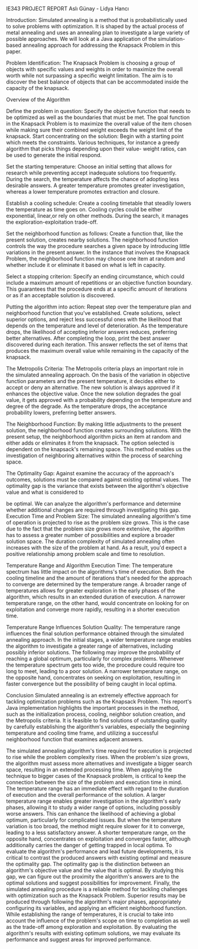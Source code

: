 IE343 PROJECT REPORT
Aslı Günay - Lidya Hancı

Introduction:
Simulated annealing is a method that is probabilistically used to solve
problems with optimization. It is shaped by the actual process of metal
annealing and uses an annealing plan to investigate a large variety of possible
approaches. We will look at a Java application of the simulation-based
annealing approach for addressing the Knapsack Problem in this paper.

Problem Identification:
The Knapsack Problem is choosing a group of objects with specific values and
weights in order to maximize the overall worth while not surpassing a specific
weight limitation. The aim is to discover the best balance of objects that can
be accommodated inside the capacity of the knapsack.

Overview of the Algorithm

Define the problem in question:
Specify the objective function that needs to be optimized as well as the
boundaries that must be met. The goal function in the Knapsack Problem is to
maximize the overall value of the item chosen while making sure their
combined weight exceeds the weight limit of the knapsack.
Start concentrating on the solution:
Begin with a starting point which meets the constraints. Various techniques, for instance a greedy algorithm that picks things depending upon their value-
weight ratios, can be used to generate the initial respond.

Set the starting temperature:
Choose an initial setting that allows for research while preventing accept
inadequate solutions too frequently. During the search, the temperature
affects the chance of adopting less desirable answers. A greater temperature
promotes greater investigation, whereas a lower temperature promotes
extraction and closure.

Establish a cooling schedule:
Create a cooling timetable that steadily lowers the temperature as time goes
on. Cooling cycles could be either exponential, linear,or rely on other
methods. During the search, it manages the exploration-exploitation trade-off.

Set the neighborhood function as follows:
Create a function that, like the present solution, creates nearby solutions. The
neighborhood function controls the way the procedure searches a given space
by introducing little variations in the present answer. In the instance that
involves the Knapsack Problem, the neighborhood function may choose one
item at random and whether include it or eliminate it based on what is left in
capacity.

Select a stopping criterion:
Specify an ending circumstance, which could include a maximum amount of
repetitions or an objective function boundary. This guarantees that the
procedure ends at a specific amount of iterations or as if an acceptable
solution is discovered.

Putting the algorithm into action:
Repeat step over the temperature plan and neighborhood function that you've
established. Create solutions, select superior options, and reject less
successful ones with the likelihood that depends on the temperature and level
of deterioration. As the temperature drops, the likelihood of accepting inferior
answers reduces, preferring better alternatives.
After completing the loop, print the best answer discovered during each
iteration. This answer reflects the set of items that produces the maximum
overall value while remaining in the capacity of the knapsack.

The Metropolis Criteria:
The Metropolis criteria plays an important role in the simulated annealing
approach. On the basis of the variation in objective function parameters and
the present temperature, it decides either to accept or deny an alternative.
The new solution is always approved if it enhances the objective value. Once
the new solution degrades the goal value, it gets approved with a probability
depending on the temperature and degree of the degrade. As the temperature
drops, the acceptance probability lowers, preferring better answers.

The Neighborhood Function:
By making little adjustments to the present solution, the neighborhood function
creates surrounding solutions. With the present setup, the neighborhood
algorithm picks an item at random and either adds or eliminates it from the
knapsack. The option selected is dependent on the knapsack's remaining
space. This method enables us the investigation of neighboring alternatives
within the process of searching space.

The Optimality Gap:
Against examine the accuracy of the approach's outcomes, solutions must be
compared against existing optimal values. The optimality gap is the variance
that exists between the algorithm's objective value and what is considered to

be optimal. We can analyze the algorithm's performance and determine
whether additional changes are required through investigating this gap.
Execution Time and Problem Size:
The simulated annealing algorithm's time of operation is projected to rise as
the problem size grows. This is the case due to the fact that the problem size
grows more extensive, the algorithm has to assess a greater number of
possibilities and explore a broader solution space. The duration complexity of
simulated annealing often increases with the size of the problem at hand. As a
result, you'd expect a positive relationship among problem scale and time to
resolution.

Temperature Range and Algorithm Execution Time:
The temperature spectrum has little impact on the algorithms's time of
execution. Both the cooling timeline and the amount of iterations that's needed
for the approach to converge are determined by the temperature range. A
broader range of temperatures allows for greater exploration in the early
phases of the algorithm, which results in an extended duration of execution. A
narrower temperature range, on the other hand, would concentrate on looking
for on exploitation and converge more rapidly, resulting in a shorter execution
time.

Temperature Range Influences Solution Quality:
The temperature range influences the final solution performance obtained
through the simulated annealing approach. In the initial stages, a wider
temperature range enables the algorithm to investigate a greater range of
alternatives, including possibly inferior solutions. The following may improve
the probability of reaching a global optimum, particularly for complex
problems. Whenever the temperature spectrum gets too wide, the procedure
could require too long to meet, leading to a poor solution. A narrower
temperature range, on the opposite hand, concentrates on seeking on
exploitation, resulting in faster convergence but the possibility of being caught
in local optima.

Conclusion
Simulated annealing is an extremely effective approach for tackling
optimization problems such as the Knapsack Problem. This report's Java
implementation highlights the important processes in the method, such as the
initialization process, cooling, neighbor solution creation, and the Metropolis
criteria. It is feasible to find solutions of outstanding quality by carefully
establishing the algorithm's variables, especially the beginning temperature
and cooling time frame, and utilizing a successful neighborhood function that
examines adjacent answers.

The simulated annealing algorithm's time required for execution is projected to
rise while the problem complexity rises. When the problem's size grows, the
algorithm must assess more alternatives and investigate a bigger search
space, resulting in an extended processing time. When applying the technique
to bigger cases of the Knapsack problem, is critical to keep the connection
between the size of the problem and execution time in mind.
The temperature range has an immediate effect with regard to the duration of
execution and the overall performance of the solution. A larger temperature
range enables greater investigation in the algorithm's early phases, allowing it
to study a wider range of options, including possibly worse answers. This can
enhance the likelihood of achieving a global optimum, particularly for
complicated issues. But when the temperature variation is too broad, the
method might require slower for it to converge, leading to a less satisfactory
answer. A shorter temperature range, on the opposite hand, concentrates on
exploitation and converges faster, although additionally carries the danger of
getting trapped in local optima.
To evaluate the algorithm's performance and lead future developments, it is
critical to contrast the produced answers with existing optimal and measure
the optimality gap. The optimality gap is the distinction between an algorithm's
objective value and the value that is optimal. By studying this gap, we can
figure out the proximity the algorithm's answers are to the optimal solutions
and suggest possibilities for improvement.
Finally, the simulated annealing procedure is a reliable method for tackling
challenges with optimization such as the Knapsack Problem. Superior results
may be produced through following the algorithm's major phases,
appropriately configuring its variables, and applying an efficient neighborhood
function. While establishing the range of temperatures, it is crucial to take into
account the influence of the problem's scope on time to completion as well as
the trade-off among exploration and exploitation. By evaluating the algorithm's
results with existing optimum solutions, we may evaluate its performance and
suggest areas for improved performance.
